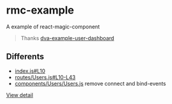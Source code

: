 # rmc-example
A example of react-magic-component

> Thanks [dva-example-user-dashboard](https://github.com/dvajs/dva-example-user-dashboard)

## Differents

- [index.js#L10](https://github.com/valleykid/dva-example-user-dashboard/blob/master/src/index.js#L10)
- [routes/Users.js#L10-L43](https://github.com/valleykid/dva-example-user-dashboard/blob/master/src/routes/Users.js#L10-L43)
- [components/Users/Users.js](https://github.com/valleykid/dva-example-user-dashboard/blob/master/src/components/Users/Users.js) remove connect and bind-events

[View detail](https://github.com/valleykid/dva-example-user-dashboard/commit/36288bdee16dfac35e14773d8ad9f6be90e0b427)
